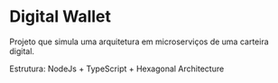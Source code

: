 # Digital Wallet

Projeto que simula uma arquitetura em microserviços de uma carteira digital.

Estrutura: NodeJs + TypeScript + Hexagonal Architecture
